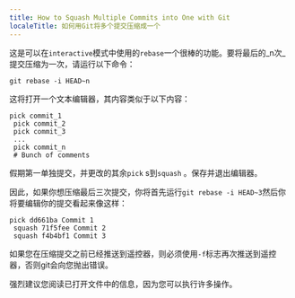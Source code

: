 ```yaml
---
title: How to Squash Multiple Commits into One with Git
localeTitle: 如何用Git将多个提交压缩成一个
---
```

这是可以在`interactive`模式中使用的`rebase`一个很棒的功能。要将最后的_n次_提交压缩为一次，请运行以下命令：
```
git rebase -i HEAD~n 
```

这将打开一个文本编辑器，其内容类似于以下内容：
```
pick commit_1 
 pick commit_2 
 pick commit_3 
 ... 
 pick commit_n 
 # Bunch of comments 
```

假期第一单独提交，并更改的其余`pick` s到`squash` 。保存并退出编辑器。

因此，如果你想压缩最后三次提交，你将首先运行`git rebase -i HEAD~3`然后你将要编辑你的提交看起来像这样：
```
pick dd661ba Commit 1 
 squash 71f5fee Commit 2 
 squash f4b4bf1 Commit 3 
```

如果您在压缩提交之前已经推送到遥控器，则必须使用`-f`标志再次推送到遥控器，否则git会向您抛出错误。

强烈建议您阅读已打开文件中的信息，因为您可以执行许多操作。